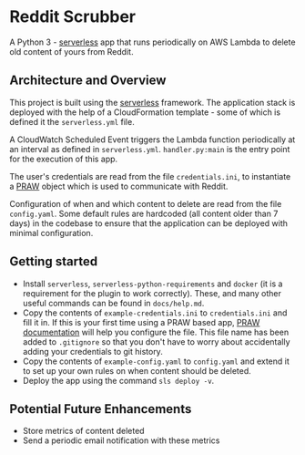 # Reddit Scrubber

A Python 3 - [serverless](https://serverless.com/) app that runs periodically on AWS Lambda to delete old content of yours from Reddit.


## Architecture and Overview

This project is built using the [serverless](https://serverless.com/) framework. The application stack is deployed with the help of a CloudFormation template - some of which is defined it the `serverless.yml` file.

A CloudWatch Scheduled Event triggers the Lambda function periodically at an interval as defined in `serverless.yml`. `handler.py:main` is the entry point for the execution of this app.

The user's credentials are read from the file `credentials.ini`, to instantiate a [PRAW](https://github.com/praw-dev/praw) object which is used to communicate with Reddit.

Configuration of when and which content to delete are read from the file `config.yaml`. Some default rules are hardcoded (all content older than 7 days) in the codebase to ensure that the application can be deployed with minimal configuration.


## Getting started

- Install `serverless`, `serverless-python-requirements` and `docker` (it is a requirement for the plugin to work correctly). These, and many other useful commands can be found in `docs/help.md`.
- Copy the contents of `example-credentials.ini` to `credentials.ini` and fill it in. If this is your first time using a PRAW based app, [PRAW documentation](https://praw.readthedocs.io/en/latest/getting_started/configuration.html) will help you configure the file. This file name has been added to `.gitignore` so that you don't have to worry about accidentally adding your credentials to git history.
- Copy the contents of `example-config.yaml` to `config.yaml` and extend it to set up your own rules on when content should be deleted.
- Deploy the app using the command `sls deploy -v`.


## Potential Future Enhancements

- Store metrics of content deleted
- Send a periodic email notification with these metrics
